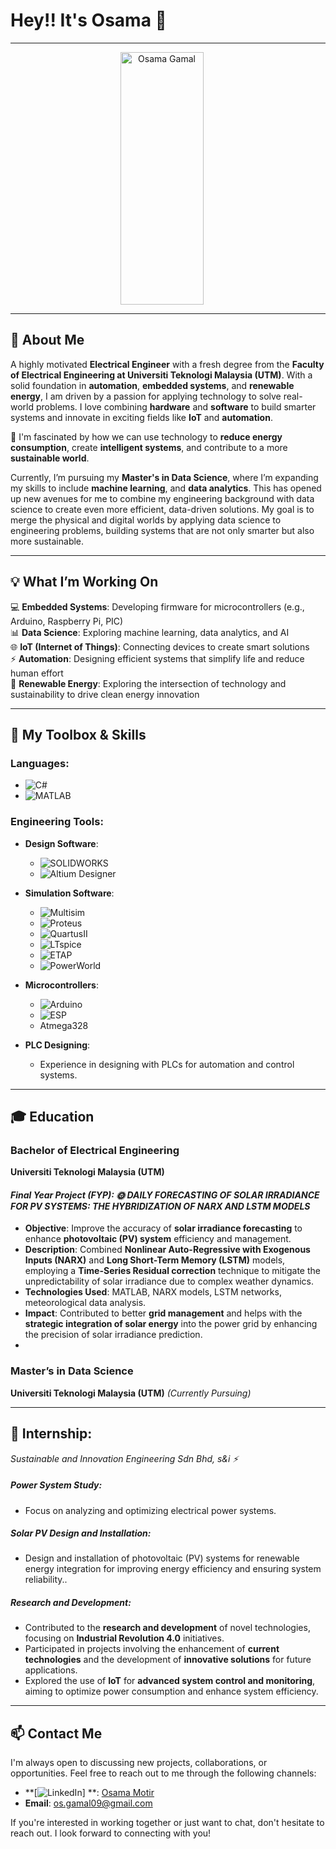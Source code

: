 # Hey!! It's Osama 👋
---
<p align="center">
  <img src="https://github.com/user-attachments/assets/62fce6df-f97c-4831-b76a-6cf5cb70be82" alt="Osama Gamal" width="133" height="404" style="margin-right: 20px;" />
</p>

---

## 🚀 About Me

A highly motivated **Electrical Engineer** with a fresh degree from the **Faculty of Electrical Engineering at Universiti Teknologi Malaysia (UTM)**. With a solid foundation in **automation**, **embedded systems**, and **renewable energy**, I am driven by a passion for applying technology to solve real-world problems. I love combining **hardware** and **software** to build smarter systems and innovate in exciting fields like **IoT** and **automation**.

🔋 I'm fascinated by how we can use technology to **reduce energy consumption**, create **intelligent systems**, and contribute to a more **sustainable world**.

Currently, I’m pursuing my **Master's in Data Science**, where I’m expanding my skills to include **machine learning**, and **data analytics**. This has opened up new avenues for me to combine my engineering background with data science to create even more efficient, data-driven solutions. My goal is to merge the physical and digital worlds by applying data science to engineering problems, building systems that are not only smarter but also more sustainable.

---

## 💡 What I’m Working On

💻 **Embedded Systems**: Developing firmware for microcontrollers (e.g., Arduino, Raspberry Pi, PIC)  
📊 **Data Science**: Exploring machine learning, data analytics, and AI  
🌐 **IoT (Internet of Things)**: Connecting devices to create smart solutions  
⚡ **Automation**: Designing efficient systems that simplify life and reduce human effort  
🌱 **Renewable Energy**: Exploring the intersection of technology and sustainability to drive clean energy innovation

---

## 🔧 My Toolbox & Skills

### **Languages**:  
- ![C#](https://img.shields.io/badge/-C%23-239120?style=flat&logo=c-sharp&logoColor=white)  
- ![MATLAB](https://img.shields.io/badge/-MATLAB-0076A8?style=flat&logo=mathworks&logoColor=white)


### **Engineering Tools**:

- **Design Software**:  
  - ![SOLIDWORKS](https://img.shields.io/badge/-SOLIDWORKS-FFB71B?style=flat&logo=solidworks&logoColor=white)  
  - ![Altium Designer](https://img.shields.io/badge/-Altium_Designer-0071C5?style=flat&logo=altium-designer&logoColor=white)

- **Simulation Software**:  
  - ![Multisim](https://img.shields.io/badge/-Multisim-FFA500?style=flat&logoColor=white)  
  - ![Proteus](https://img.shields.io/badge/-Proteus-4CAF50?style=flat&logoColor=white)  
  - ![QuartusII](https://img.shields.io/badge/-Quartus_II-0076A8?style=flat&logoColor=white)  
  - ![LTspice](https://img.shields.io/badge/-LTspice-FF0000?style=flat&logoColor=white)  
  - ![ETAP](https://img.shields.io/badge/-ETAP-0066CC?style=flat&logoColor=white)  
  - ![PowerWorld](https://img.shields.io/badge/-PowerWorld-000000?style=flat&logoColor=white)

- **Microcontrollers**:  
  - ![Arduino](https://img.shields.io/badge/-Arduino-00979D?style=flat&logo=arduino&logoColor=white)  
  - ![ESP](https://img.shields.io/badge/-ESP-00979D?style=flat&logo=espressif&logoColor=white)  
  - Atmega328

- **PLC Designing**:  
  - Experience in designing with PLCs for automation and control systems.

---

## 🎓 Education

### **Bachelor of Electrical Engineering**  
**Universiti Teknologi Malaysia (UTM)**  

#### *Final Year Project (FYP): 🌞 DAILY FORECASTING OF SOLAR IRRADIANCE FOR PV SYSTEMS: THE HYBRIDIZATION OF NARX AND LSTM MODELS*

- **Objective**: Improve the accuracy of **solar irradiance forecasting** to enhance **photovoltaic (PV) system** efficiency and management.
- **Description**: Combined **Nonlinear Auto-Regressive with Exogenous Inputs (NARX)** and **Long Short-Term Memory (LSTM)** models, employing a **Time-Series Residual correction** technique to mitigate the unpredictability of solar irradiance due to complex weather dynamics.
- **Technologies Used**: MATLAB, NARX models, LSTM networks, meteorological data analysis.
- **Impact**: Contributed to better **grid management** and helps with the **strategic integration of solar energy** into the power grid by enhancing the precision of solar irradiance prediction.
- 

### **Master’s in Data Science**  
**Universiti Teknologi Malaysia (UTM)** *(Currently Pursuing)*

---

## 💼 Internship:
  *Sustainable and Innovation Engineering Sdn Bhd, s&i ⚡️*

##### **Power System Study**:
- Focus on analyzing and optimizing electrical power systems.
  
##### **Solar PV Design and Installation**:
- Design and installation of photovoltaic (PV) systems for renewable energy integration for improving energy efficiency and ensuring system reliability..

##### **Research and Development**:
- Contributed to the **research and development** of novel technologies, focusing on **Industrial Revolution 4.0** initiatives.
- Participated in projects involving the enhancement of **current technologies** and the development of **innovative solutions** for future applications.
- Explored the use of **IoT** for **advanced system control and monitoring**, aiming to optimize power consumption and enhance system efficiency.

 ---
 ## 📫 Contact Me

I'm always open to discussing new projects, collaborations, or opportunities. Feel free to reach out to me through the following channels:

- **[![LinkedIn](https://img.shields.io/badge/-LinkedIn-0077B5?style=flat&logo=Linkedin&logoColor=white)]
**: [Osama Motir](https://www.linkedin.com/in/osama-gamal-motir/)  
- **Email**: [os.gamal09@gmail.com](mailto:os.gamal09@gmail.com)  

If you're interested in working together or just want to chat, don't hesitate to reach out. I look forward to connecting with you!




